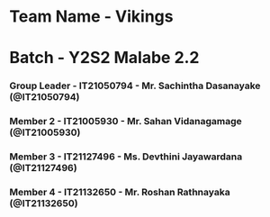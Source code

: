 
# Team Name - Vikings
# Batch - Y2S2 Malabe 2.2


### Group Leader - IT21050794 - Mr. Sachintha Dasanayake (@IT21050794) 
### Member 2 - IT21005930 - Mr. Sahan Vidanagamage  (@IT21005930)
### Member 3 - IT21127496 - Ms. Devthini Jayawardana (@IT21127496)
### Member 4 - IT21132650 - Mr. Roshan Rathnayaka (@IT21132650)





